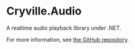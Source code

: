 # Cryville.Audio
A realtime audio playback library under .NET.

For more information, see [the GitHub repository](https://github.com/cryville/Cryville.Audio).
